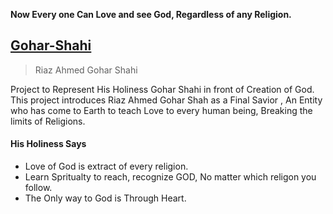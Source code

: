 **Now Every one Can Love and see God, Regardless of any Religion.**

## [Gohar-Shahi](https://gul7333.github.io/Gohar-Shahi/)

> Riaz Ahmed Gohar Shahi

Project to Represent His Holiness Gohar Shahi in front of Creation of God.
This project introduces Riaz Ahmed Gohar Shah as a Final Savior , An Entity who has come to Earth to teach Love to every human being, Breaking the limits of Religions.

#### His Holiness Says 

-   Love of God is extract of every religion.
-   Learn Spritualty to reach, recognize GOD, No matter which religon you follow.
-   The Only way to God is Through Heart.




